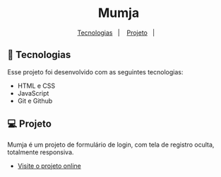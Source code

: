 <h1 align="center"> Mumja </h1>

<p align="center">
  <a href="#-tecnologias">Tecnologias</a>&nbsp;&nbsp;&nbsp;|&nbsp;&nbsp;&nbsp;
  <a href="#-projeto">Projeto</a>&nbsp;&nbsp;&nbsp;|&nbsp;&nbsp;&nbsp;
</p>

## 🚀 Tecnologias

Esse projeto foi desenvolvido com as seguintes tecnologias:

- HTML e CSS
- JavaScript
- Git e Github

## 💻 Projeto

Mumja é um projeto de formulário de login, com tela de registro oculta, totalmente responsiva.

- [Visite o projeto online](https://claudiosssant.github.io/myhabits/](https://claudiosssant.github.io/mumja/))
